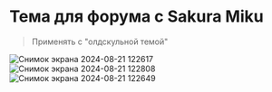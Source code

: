 # Тема для форума с Sakura Miku
> Применять с "олдскульной темой"

![Снимок экрана 2024-08-21 122617](https://github.com/user-attachments/assets/45ca0ac9-8161-4233-8176-971ae0ddc920)
![Снимок экрана 2024-08-21 122808](https://github.com/user-attachments/assets/a27aeb4a-6eff-41b6-acb3-3176559f2302)
![Снимок экрана 2024-08-21 122649](https://github.com/user-attachments/assets/fce7c2c3-683c-444c-a48c-516abb029739)
